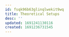 ```yaml
---
id: fsqk96b63glinqlwekit9wq
title: Theoretical Setups
desc: ''
updated: 1691241130116
created: 1691236731545
---
```

